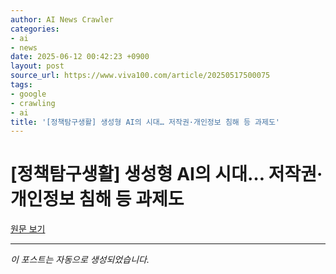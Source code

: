 ```yaml
---
author: AI News Crawler
categories:
- ai
- news
date: 2025-06-12 00:42:23 +0900
layout: post
source_url: https://www.viva100.com/article/20250517500075
tags:
- google
- crawling
- ai
title: '[정책탐구생활] 생성형 AI의 시대… 저작권·개인정보 침해 등 과제도'
---
```


# [정책탐구생활] 생성형 AI의 시대… 저작권·개인정보 침해 등 과제도

[원문 보기](https://www.viva100.com/article/20250517500075)

---
*이 포스트는 자동으로 생성되었습니다.*
